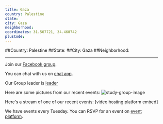 ```yaml
---
title: Gaza
country: Palestine
state: 
city: Gaza
neighborhood: 
coordinates: 31.507721, 34.460742
plusCode:
---
```


##Country: Palestine
##State: 
##City: Gaza
##Neighborhood: 
*****
Join our [Facebook group](https://www.facebook.com/groups/free.code.camp.gaza).

You can chat with us on [chat app]().

Our Group leader is [leader]()

Here are some pictures from our recent events:
![study-group-image]()

Here's a stream of one of our recent events:
[video hosting platform embed]

We have events every Tuesday. You can RSVP for an event on [event platform]().
